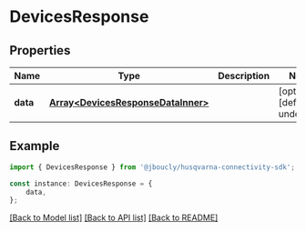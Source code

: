 # DevicesResponse


## Properties

Name | Type | Description | Notes
------------ | ------------- | ------------- | -------------
**data** | [**Array&lt;DevicesResponseDataInner&gt;**](DevicesResponseDataInner.md) |  | [optional] [default to undefined]

## Example

```typescript
import { DevicesResponse } from '@jboucly/husqvarna-connectivity-sdk';

const instance: DevicesResponse = {
    data,
};
```

[[Back to Model list]](../README.md#documentation-for-models) [[Back to API list]](../README.md#documentation-for-api-endpoints) [[Back to README]](../README.md)
